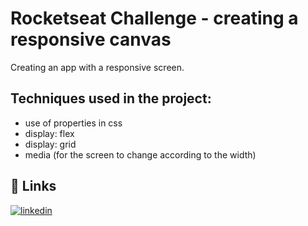 # Rocketseat Challenge - creating a responsive canvas

Creating an app with a responsive screen.

## Techniques used in the project:

- use of properties in css
- display: flex
- display: grid
- media (for the screen to change according to the width)
## 🔗 Links
[![linkedin](https://img.shields.io/badge/linkedin-0A66C2?style=for-the-badge&logo=linkedin&logoColor=white)](https://www.linkedin.com/in/mateus-carvalho-programador-2b9313249/)
